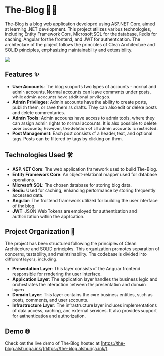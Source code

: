 # The-Blog 👨‍💻

The-Blog is a blog web application developed using ASP.NET Core, aimed at learning .NET development. This project utilizes various technologies, including Entity Framework Core, Microsoft SQL for the database, Redis for caching, Angular for the frontend, and JWT for authentication. The architecture of the project follows the principles of Clean Architecture and SOLID principles, emphasizing maintainability and extensibility.

<kbd>
  <img src="https://user-images.githubusercontent.com/8162224/253225123-5aea76c8-9f75-4f46-ad49-4bd1a37e3130.png">
</kbd>


## Features ✨ 

- **User Accounts**: The blog supports two types of accounts - normal and admin accounts. Normal accounts can leave comments under posts, while admin accounts have additional privileges. 
- **Admin Privileges**: Admin accounts have the ability to create posts, publish them, or save them as drafts. They can also edit or delete posts and delete commentaries.
- **Admin Tools**: Admin accounts have access to admin tools, where they can assign admin rights to normal accounts. It is also possible to delete user accounts; however, the deletion of all admin accounts is restricted.
- **Post Management**: Each post consists of a header, text, and optional tags. Posts can be filtered by tags by clicking on them. 

## Technologies Used 🛠️

- **ASP.NET Core**: The web application framework used to build The-Blog.
- **Entity Framework Core**: An object-relational mapper used for database operations.
- **Microsoft SQL**: The chosen database for storing blog data.
- **Redis**: Used for caching, enhancing performance by storing frequently accessed data.
- **Angular**: The frontend framework utilized for building the user interface of the blog.
- **JWT**: JSON Web Tokens are employed for authentication and authorization within the application.

## Project Organization 📂

The project has been structured following the principles of Clean Architecture and SOLID principles. This organization promotes separation of concerns, testability, and maintainability. The codebase is divided into different layers, including:

- **Presentation Layer**: This layer consists of the Angular frontend responsible for rendering the user interface.
- **Application Layer**: The application layer handles the business logic and orchestrates the interaction between the presentation and domain layers.
- **Domain Layer**: This layer contains the core business entities, such as posts, comments, and user accounts.
- **Infrastructure Layer**: The infrastructure layer includes implementations of data access, caching, and external services. It also provides support for authentication and authorization.

## Demo 🌐

Check out the live demo of The-Blog hosted at [https://the-blog.alshuriga.ink/](https://the-blog.alshuriga.ink/).
